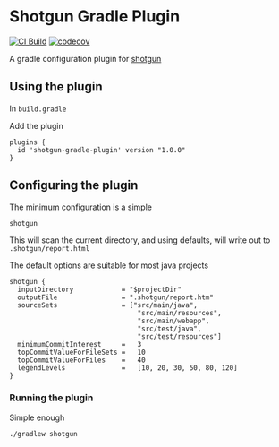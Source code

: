 # Shotgun Gradle Plugin

[![CI Build](https://github.com/sonalake/shotgun-gradle-plugin/workflows/CI%20Build/badge.svg)](https://github.com/sonalake/shotgun-gradle-plugin)
[![codecov](https://codecov.io/gh/sonalake/shotgun-gradle-plugin/branch/main/graph/badge.svg)](https://codecov.io/gh/sonalake/shotgun-gradle-plugin)


A gradle configuration plugin for [shotgun](https://github.com/sonalake/shotgun)

## Using the plugin

In `build.gradle`

Add the plugin

    plugins {
      id 'shotgun-gradle-plugin' version "1.0.0"
    }

## Configuring the plugin

The minimum configuration is a simple

    shotgun

This will scan the current directory, and using defaults, will write out to
`.shotgun/report.html`


The default options are suitable for most java projects

    shotgun {
      inputDirectory            = "$projectDir"
      outputFile                = ".shotgun/report.htm"
      sourceSets                = ["src/main/java",
                                    "src/main/resources",
                                    "src/main/webapp",
                                    "src/test/java",
                                    "src/test/resources"]
      minimumCommitInterest     =   3
      topCommitValueForFileSets =   10
      topCommitValueForFiles    =   40
      legendLevels              =   [10, 20, 30, 50, 80, 120]
    }

### Running the plugin

Simple enough

    ./gradlew shotgun